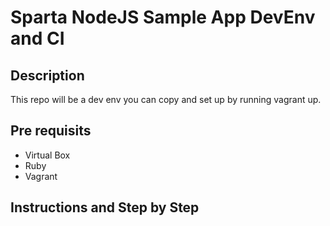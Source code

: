 # Sparta NodeJS Sample App DevEnv and CI

## Description
This repo will be a dev env you can copy and set up by running vagrant up.

## Pre requisits
- Virtual Box
- Ruby
- Vagrant

## Instructions and Step by Step
<To be completed>
